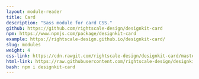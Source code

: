 ```yaml
---
layout: module-reader
title: Card
description: "Sass module for card CSS."
github: https://github.com/rightscale-design/designkit-card
npm: https://www.npmjs.com/package/designkit-card
example: https://rightscale-design.github.io/designkit-card/
slug: modules
weight: 4
css-link: https://cdn.rawgit.com/rightscale-design/designkit-card/master/css/designkit-card.css
html-link: https://raw.githubusercontent.com/rightscale-design/designkit-card/master/index.html
bash: npm i designkit-card
---
```

